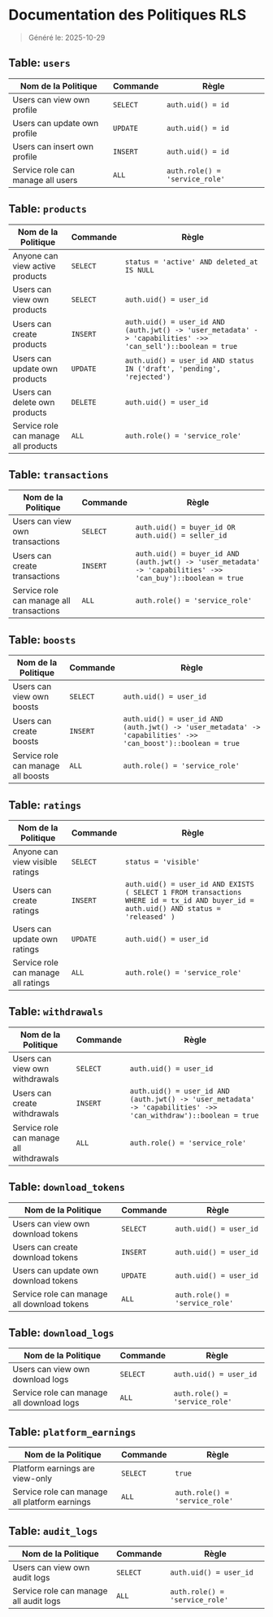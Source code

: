 # Documentation des Politiques RLS

> Généré le: 2025-10-29

## Table: `users`

| Nom de la Politique | Commande | Règle |
|---|---|---|
| Users can view own profile | `SELECT` | `auth.uid() = id` |
| Users can update own profile | `UPDATE` | `auth.uid() = id` |
| Users can insert own profile | `INSERT` | `auth.uid() = id` |
| Service role can manage all users | `ALL` | `auth.role() = 'service_role'` |

## Table: `products`

| Nom de la Politique | Commande | Règle |
|---|---|---|
| Anyone can view active products | `SELECT` | `status = 'active' AND deleted_at IS NULL` |
| Users can view own products | `SELECT` | `auth.uid() = user_id` |
| Users can create products | `INSERT` | `auth.uid() = user_id AND (auth.jwt() -> 'user_metadata' -> 'capabilities' ->> 'can_sell')::boolean = true` |
| Users can update own products | `UPDATE` | `auth.uid() = user_id AND status IN ('draft', 'pending', 'rejected')` |
| Users can delete own products | `DELETE` | `auth.uid() = user_id` |
| Service role can manage all products | `ALL` | `auth.role() = 'service_role'` |

## Table: `transactions`

| Nom de la Politique | Commande | Règle |
|---|---|---|
| Users can view own transactions | `SELECT` | `auth.uid() = buyer_id OR auth.uid() = seller_id` |
| Users can create transactions | `INSERT` | `auth.uid() = buyer_id AND (auth.jwt() -> 'user_metadata' -> 'capabilities' ->> 'can_buy')::boolean = true` |
| Service role can manage all transactions | `ALL` | `auth.role() = 'service_role'` |

## Table: `boosts`

| Nom de la Politique | Commande | Règle |
|---|---|---|
| Users can view own boosts | `SELECT` | `auth.uid() = user_id` |
| Users can create boosts | `INSERT` | `auth.uid() = user_id AND (auth.jwt() -> 'user_metadata' -> 'capabilities' ->> 'can_boost')::boolean = true` |
| Service role can manage all boosts | `ALL` | `auth.role() = 'service_role'` |

## Table: `ratings`

| Nom de la Politique | Commande | Règle |
|---|---|---|
| Anyone can view visible ratings | `SELECT` | `status = 'visible'` |
| Users can create ratings | `INSERT` | `auth.uid() = user_id AND EXISTS ( SELECT 1 FROM transactions WHERE id = tx_id AND buyer_id = auth.uid() AND status = 'released' )` |
| Users can update own ratings | `UPDATE` | `auth.uid() = user_id` |
| Service role can manage all ratings | `ALL` | `auth.role() = 'service_role'` |

## Table: `withdrawals`

| Nom de la Politique | Commande | Règle |
|---|---|---|
| Users can view own withdrawals | `SELECT` | `auth.uid() = user_id` |
| Users can create withdrawals | `INSERT` | `auth.uid() = user_id AND (auth.jwt() -> 'user_metadata' -> 'capabilities' ->> 'can_withdraw')::boolean = true` |
| Service role can manage all withdrawals | `ALL` | `auth.role() = 'service_role'` |

## Table: `download_tokens`

| Nom de la Politique | Commande | Règle |
|---|---|---|
| Users can view own download tokens | `SELECT` | `auth.uid() = user_id` |
| Users can create download tokens | `INSERT` | `auth.uid() = user_id` |
| Users can update own download tokens | `UPDATE` | `auth.uid() = user_id` |
| Service role can manage all download tokens | `ALL` | `auth.role() = 'service_role'` |

## Table: `download_logs`

| Nom de la Politique | Commande | Règle |
|---|---|---|
| Users can view own download logs | `SELECT` | `auth.uid() = user_id` |
| Service role can manage all download logs | `ALL` | `auth.role() = 'service_role'` |

## Table: `platform_earnings`

| Nom de la Politique | Commande | Règle |
|---|---|---|
| Platform earnings are view-only | `SELECT` | `true` |
| Service role can manage all platform earnings | `ALL` | `auth.role() = 'service_role'` |

## Table: `audit_logs`

| Nom de la Politique | Commande | Règle |
|---|---|---|
| Users can view own audit logs | `SELECT` | `auth.uid() = user_id` |
| Service role can manage all audit logs | `ALL` | `auth.role() = 'service_role'` |


